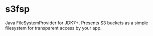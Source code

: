 s3fsp
=====

Java FileSystemProvider for JDK7+. Presents S3 buckets as a simple filesystem for transparent access by your app.

